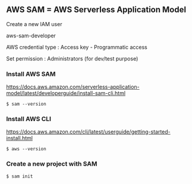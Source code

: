 ## AWS SAM = AWS Serverless Application Model

Create a new IAM user

aws-sam-developer

AWS credential type : Access key - Programmatic access

Set permission : Administrators (for dev/test purpose)

### Install AWS SAM

https://docs.aws.amazon.com/serverless-application-model/latest/developerguide/install-sam-cli.html

````
$ sam --version
````

### Install AWS CLI

https://docs.aws.amazon.com/cli/latest/userguide/getting-started-install.html

````
$ aws --version
````

### Create a new project with SAM

````
$ sam init
````